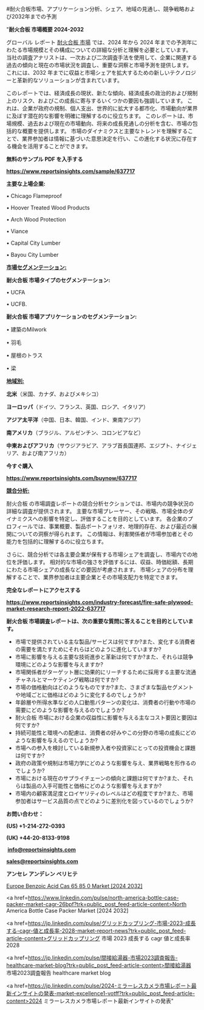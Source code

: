 #耐火合板市場、アプリケーション分析、シェア、地域の見通し、競争戦略および2032年までの予測

"<strong>耐火合板 市場概要 2024-2032</strong>

グローバル レポート <a href=https://www.reportsinsights.com/sample/637717>耐火合板 市場</a> では、2024 年から 2024 年までの予測年にわたる市場規模とその構成についての詳細な分析と理解を必要としています。 当社の調査アナリストは、一次および二次調査手法を使用して、企業に関連する過去の傾向と現在の市場状況を調査し、重要な洞察と市場予測を提供します。 これには、2032 年までに収益と市場シェアを拡大​​するための新しいテクノロジーと革新的なソリューションが含まれています。

このレポートでは、経済成長の現状、新たな傾向、経済成長の政治的および規制上のリスク、およびこの成長に寄与するいくつかの要因も強調しています。 これは、企業が政府の規制、個人支出、世界的に拡大する都市化、市場動向が業界に及ぼす潜在的な影響を明確に理解するのに役立ちます。 このレポートは、市場規模、過去および現在の市場動向、将来の成長見通しの分析を含む、市場の包括的な概要を提供します。 市場のダイナミクスと主要なトレンドを理解することで、業界参加者は情報に基づいた意思決定を行い、この進化する状況に存在する機会を活用することができます。

<strong><b>無料のサンプル PDF を入手する</b></strong>

<a href=https://www.reportsinsights.com/sample/637717><strong><u>https://www.reportsinsights.com/sample/637717</u></strong></a>

<strong>主要な上場企業:</strong>

• Chicago Flameproof

• Hoover Treated Wood Products

• Arch Wood Protection

• Viance

• Capital City Lumber

• Bayou City Lumber

<strong><u>市場セグメンテーション</u></strong><strong><u>:</u></strong>

<strong>耐火合板 市場タイプのセグメンテーション:</strong>

• UCFA

• UCFB.

<strong>耐火合板 市場アプリケーションのセグメンテーション:</strong>

• 建築のMilwork

• 羽毛

• 屋根のトラス

• 梁

<strong><u>地域別</u></strong><strong><u>:</u></strong>

<strong>北米</strong>（米国、カナダ、およびメキシコ）

<strong>ヨーロッパ</strong>（ドイツ、フランス、英国、ロシア、イタリア）

<strong>アジア太平洋</strong>（中国、日本、韓国、インド、東南アジア）

<strong>南アメリカ</strong>（ブラジル、アルゼンチン、コロンビアなど）

<strong>中東およびアフリカ</strong>（サウジアラビア、アラブ首長国連邦、エジプト、ナイジェリア、および南アフリカ）

<strong>今すぐ購入</strong>

<a href=https://www.reportsinsights.com/buynow/637717><strong><u>https://www.reportsinsights.com/buynow/637717</u></strong></a>

<strong><u>競合分析:</u></strong>

耐火合板 の市場調査レポートの競合分析セクションでは、市場内の競争状況の詳細な調査が提供されます。 主要な市場プレーヤー、その戦略、市場全体のダイナミクスへの影響を特定し、評価することを目的としています。 各企業のプロフィールでは、事業概要、製品ポートフォリオ、地理的存在、および最近の展開についての洞察が得られます。 この情報は、利害関係者が市場参加者とその能力を包括的に理解するのに役立ちます。

さらに、競合分析では各主要企業が保有する市場シェアを調査し、市場内での地位を評価します。 相対的な市場の強さを評価するには、収益、時価総額、長期にわたる市場シェアの成長などの要因が考慮されます。 市場シェアの分布を理解することで、業界参加者は主要企業とその市場支配力を特定できます。

<strong>完全なレポートにアクセスする</strong>

<a href=https://www.reportsinsights.com/industry-forecast/fire-safe-plywood-market-research-report-2022-637717><strong><u><b>https://www.reportsinsights.com/industry-forecast/fire-safe-plywood-market-research-report-2022-637717</b></u></strong></a>

<strong><b>耐火合板 市場調査レポートは、次の重要な質問に答えることを目的としています。</b></strong>
<ul>
  <li>市場で提供されている主な製品/サービスは何ですか?また、変化する消費者の需要を満たすためにそれらはどのように進化していますか?</li>
  <li>市場に影響を与える主要な技術進歩と革新は何ですか?また、それらは競争環境にどのような影響を与えますか?</li>
  <li>市場関係者がターゲット層に効果的にリーチするために採用する主要な流通チャネルとマーケティング戦略は何ですか?</li>
  <li>市場の価格動向はどのようなものですか?また、さまざまな製品セグメントや地域ごとに価格はどのように変化するのでしょうか?</li>
  <li>年齢層や所得水準などの人口動態パターンの変化は、消費者の行動や市場の需要にどのような影響を与えるのでしょうか?</li>
  <li>耐火合板 市場における企業の収益性に影響を与える主なコスト要因と要因は何ですか?</li>
  <li>持続可能性と環境への配慮は、消費者の好みやこの分野の市場の成長にどのような影響を与えるのでしょうか?</li>
  <li>市場への参入を検討している新規参入者や投資家にとっての投資機会と課題は何ですか?</li>
  <li>政府の政策や規制は市場力学にどのような影響を与え、業界戦略を形作るのでしょうか?</li>
  <li>市場における現在のサプライチェーンの傾向と課題は何ですか?また、それらは製品の入手可能性と価格にどのような影響を与えますか?</li>
  <li>市場内の顧客満足度とロイヤリティのレベルはどの程度ですか?また、市場参加者はサービス品質の点でどのように差別化を図っているのでしょうか?</li>
</ul>
<strong>お問い合わせ：</strong>

<strong>(US) +1-214-272-0393</strong>

<strong>(UK) +44-20-8133-9198</strong>

<strong> </strong><a href=info@reportsinsights.com><strong><u>info@reportsinsights.com</u></strong></a>

<a href=sales@reportsinsights.com><strong><u>sales@reportsinsights.com</u></strong></a>

<strong>アンセレ アンデレン ベリヒテ</strong>

<a href=https://www.linkedin.com/pulse/europe-benzoic-acid-cas-65-85-0-market-analysis-2nvac/>Europe Benzoic Acid Cas 65 85 0 Market [2024 2032]</a>

<a href=https://www.linkedin.com/pulse/north-america-bottle-case-packer-market-cagr-26bpf?trk=public_post_feed-article-content>North America Bottle Case Packer Market [2024 2032]</a>

<a href=https://jp.linkedin.com/pulse/グリッドカップリング-市場-2023-成長する-cagr-値と成長率-2028-market-report-news?trk=public_post_feed-article-content>グリッドカップリング 市場 2023 成長する cagr 値と成長率 2028</a>

<a href=https://jp.linkedin.com/pulse/間接給湯器-市場2023調査報告-healthcare-market-blog?trk=public_post_feed-article-content>間接給湯器 市場2023調査報告 healthcare market blog</a>

<a href=https://jp.linkedin.com/pulse/2024-ミラーレスカメラ市場レポート最新インサイトの発表-market-excellence1-votff?trk=public_post_feed-article-content>2024 ミラーレスカメラ市場レポート最新インサイトの発表</a>"
